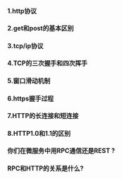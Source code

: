 #### 1.http协议

#### 2.get和post的基本区别

#### 3.tcp/ip协议

#### 4.TCP的三次握手和四次挥手


#### 5.窗口滑动机制


#### 6.https握手过程


#### 7.HTTP的长连接和短连接



#### 8.HTTP1.0和1.1的区别


#### 你们在微服务中用RPC通信还是REST ?

#### RPC和HTTP的关系是什么?